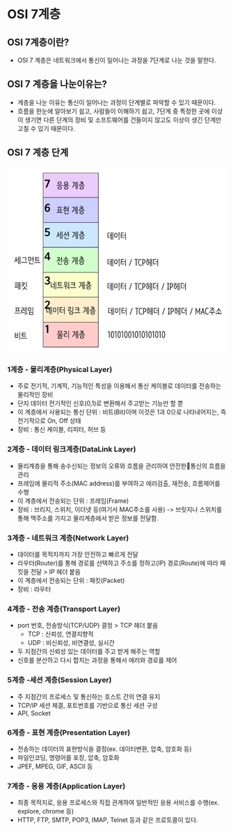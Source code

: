 # OSI 7계층

## OSI 7계층이란?
- OSI 7 계층은 네트워크에서 통신이 일어나는 과정을 7단계로 나눈 것을 말한다. 

## OSI 7 계층을 나눈이유는?
- 계층을 나눈 이유는 통신이 일어나는 과정이 단계별로 파악할 수 있기 때문이다.
- 흐름을 한눈에 알아보기 쉽고, 사람들이 이해하기 쉽고, 7단계 중 특정한 곳에 이상이 생기면 다른 단계의 장비 및 소프트웨어를 건들이지 않고도 이상이 생긴 단계만 고칠 수 있기 때문이다.

## OSI 7 계층 단계
![image](../../img/OSI%207계층.png)

### 1계층 - 물리계층(Physical Layer)
- 주로 전기적, 기계적, 기능적인 특성을 이용해서 통신 케이블로 데이터를 전송하는 물리적인 장비
- 단지 데이터 전기적인 신호(0,1)로 변환해서 주고받는 기능만 할 뿐
- 이 계층에서 사용되는 통신 단위 : 비트(Bit)이며 이것은 1과 0으로 나타내어지는, 즉 전기적으로 On, Off 상태
- 장비 : 통신 케이블, 리피터, 허브 등

### 2계층 - 데이터 링크계층(DataLink Layer)
- 물리계층을 통해 송수신되는 정보의 오류와 흐름을 관리하여 안전한통신의 흐름을 관리
- 프레임에 물리적 주소(MAC address)를 부여하고 에러검출, 재전송, 흐름제어를 수행
- 이 계층에서 전송되는 단위 : 프레임(Frame)
- 장비 : 브리지, 스위치, 이더넷 등(여기서 MAC주소를 사용)
-> 브릿지나 스위치를 통해 맥주소를 가지고 물리계층에서 받은 정보를 전달함.

### 3계층 - 네트워크 계층(Network Layer)
- 데이터를 목적지까지 가장 안전하고 빠르게 전달
- 라우터(Router)를 통해 경로를 선택하고 주소를 정하고(IP) 경로(Route)에 따라 패킷을 전달 > IP 헤더 붙음
- 이 계층에서 전송되는 단위 : 패킷(Packet)
- 장비 : 라우터

### 4계층 - 전송 계층(Transport Layer)
- port 번호, 전송방식(TCP/UDP) 결정 > TCP 헤더 붙음
  - TCP : 신뢰성, 연결지향적
  - UDP : 비신뢰성, 비연결성, 실시간
- 두 지점간의 신뢰성 있는 데이터를 주고 받게 해주는 역할
- 신호를 분산하고 다시 합치는 과정을 통해서 에러와 경로를 제어

### 5계층 -세션 계층(Session Layer)
- 주 지점간의 프로세스 및 통신하는 호스트 간의 연결 유지
- TCP/IP 세션 체결, 포트번호를 기반으로 통신 세션 구성
- API, Socket

### 6계층 - 표현 계층(Presentation Layer)
- 전송하는 데이터의 표현방식을 결정(ex. 데이터변환, 압축, 암호화 등)
- 파일인코딩, 명령어를 포장, 압축, 암호화
- JPEF, MPEG, GIF, ASCII 등

### 7계층 - 응용 계층(Application Layer)
- 최종 목적지로, 응용 프로세스와 직접 관계하여 일반적인 응용 서비스를 수행(ex. explore, chrome 등)
- HTTP, FTP, SMTP, POP3, IMAP, Telnet 등과 같은 프로토콜이 있다.
